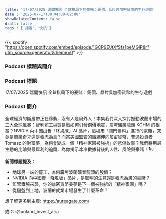 ```yaml
---
title: '17/07/2025 瑞閣快訊 全球棋局下的豪賭：銅價、晶片與加密貨幣的生存遊戲'
date : '2025-07-17T00:04:00+02:00'
showRelatedContent: false
draft: false
tags : ['播客','快訊']
---
```

{{< spotify "https://open.spotify.com/embed/episode/1GCP9EUtXfSfs1peMGlP8r?utm_source=generator&theme=0" >}}

### **Podcast 標題與簡介**

### Podcast 標題

17/07/2025 瑞閣快訊 全球棋局下的豪賭：銅價、晶片與加密貨幣的生存遊戲

### Podcast 簡介

全球經濟的斷層帶正在移動，沒有人是局外人！本集我們深入探討撼動波蘭市場的三大全球風暴：智利罷工與貿易戰如何引發銅價地震，震垮礦業龍頭 KGHM 的根基？NVIDIA 向中國出售「降規版」AI 晶片，這場用「獨門醬料」進行的豪賭，究竟是商業奇才還是養虎為患？而當美國監管的鐵腕伸向加密貨幣，普通投資者 Tomasz 的財富夢，為何會變成一個「精神家園被強拆」的悲傷故事？我們將用最生動的比喻與最犀利的追問，為你揭示冰冷數據背後的人性、風險與豪賭！🎙️💡

**新聞標題提及**：

*   地球另一端的罷工，為何震垮波蘭礦業龍頭的股價？
*   NVIDIA 向中國賣「降規版」晶片，是聰明的生意還是養虎為患的豪賭？
*   監管鐵腕來襲，你的加密貨幣美夢是下一個被強拆的「精神家園」嗎？
*   從鍵盤到工地，波蘭的就業市場發生了什麼革命？

想了解更多到主頁: https://aureagate.com/

或IG :@poland_invest_asia